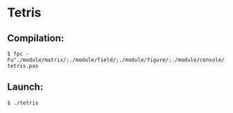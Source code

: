# Tetris

## Compilation:
```
$ fpc -Fu"./module/matrix/;./module/field/;./module/figure/;./module/console/;./module/state/;./module/key/;./module/keyboard/;./module/model/;./module/target/;module/user/" tetris.pas
```

## Launch:
```
$ ./tetris
```
